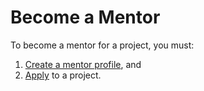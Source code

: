 # Become a Mentor

To become a mentor for a project, you must:

1. [Create a mentor profile](create-a-mentor-profile.md), and 
2. [Apply](apply-to-or-remove-from-a-project.md#to-apply-to-a-project) to a project.




